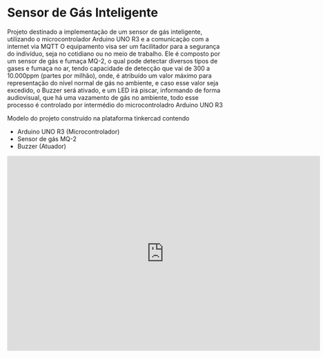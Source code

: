 # Sensor de Gás Inteligente

  Projeto destinado a implementação de um sensor de gás inteligente, utilizando o microcontrolador Arduino UNO R3 e a comunicação com a internet via MQTT
  O equipamento visa ser um facilitador para a segurança do indivíduo, seja no cotidiano ou no meio de trabalho. Ele é composto por um sensor de gás e fumaça MQ-2, o qual pode detectar diversos tipos de gases e fumaça no ar, tendo capacidade de detecção que vai de 300 a 10.000ppm (partes por milhão), onde, é atribuído um valor máximo para representação do nível normal de gás no ambiente, e caso esse valor seja excedido, o Buzzer será ativado, e um LED irá piscar, informando de forma audiovisual, que há uma vazamento de gás no ambiente, todo esse processo é controlado por intermédio do microcontroladro Arduino UNO R3

Modelo do projeto construído na plataforma tinkercad contendo

 - Arduino UNO R3 (Microcontrolador) 
 - Sensor de gás MQ-2
 - Buzzer (Atuador)

<iframe width="725" height="453" src="https://www.tinkercad.com/embed/2SC8RoOs3gO?editbtn=1" frameborder="0" marginwidth="0" marginheight="0" scrolling="no"></iframe>
